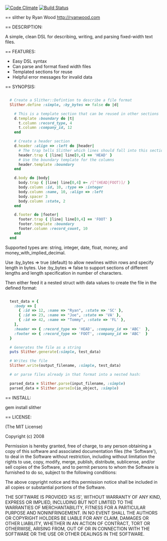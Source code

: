 [![Code Climate](https://codeclimate.com/github/glenbray/slither.png)](https://codeclimate.com/github/glenbray/slither)
[![Build Status](https://travis-ci.org/glenbray/slither.svg?branch=master)](https://travis-ci.org/glenbray/slither)

== slither
    by Ryan Wood
    http://ryanwood.com

== DESCRIPTION:

A simple, clean DSL for describing, writing, and parsing fixed-width text files.

== FEATURES:

* Easy DSL syntax
* Can parse and format fixed width files
* Templated sections for reuse
* Helpful error messages for invalid data

== SYNOPSIS:

```ruby

  # Create a Slither::Defintion to describe a file format
  Slither.define :simple, :by_bytes => false do |d|

    # This is a template section that can be reused in other sections
    d.template :boundary do |t|
      t.column :record_type, 4
      t.column :company_id, 12
    end

    # Create a header section
    d.header :align => :left do |header|
      # The trap tells Slither which lines should fall into this section
      header.trap { |line| line[0,4] == 'HEAD' }
      # Use the boundary template for the columns
      header.template :boundary
    end

    d.body do |body|
      body.trap { |line| line[0,4] =~ /[^(HEAD|FOOT)]/ }
      body.column :id, 10, :type => :integer
      body.column :name, 10, :align => :left
      body.spacer 3
      body.column :state, 2
    end

    d.footer do |footer|
      footer.trap { |line| line[0,4] == 'FOOT' }
      footer.template :boundary
      footer.column :record_count, 10
    end
  end
```

Supported types are: string, integer, date, float, money, and money_with_implied_decimal.

Use :by_bytes => true (default) to allow newlines within rows and specify length in bytes.
Use :by_bytes => false to support sections of different lengths and length specification
in number of characters.

Then either feed it a nested struct with data values to create the file in the defined format:

```ruby

  test_data = {
    :body => [
      { :id => 12, :name => "Ryan", :state => 'SC' },
      { :id => 23, :name => "Joe", :state => 'VA' },
      { :id => 42, :name => "Tommy", :state => 'FL' },
    ],
    :header => { :record_type => 'HEAD', :company_id => 'ABC'  },
    :footer => { :record_type => 'FOOT', :company_id => 'ABC'  }
  }

  # Generates the file as a string
  puts Slither.generate(:simple, test_data)

  # Writes the file
  Slither.write(output_filename, :simple, test_data)

  # or parse files already in that format into a nested hash:

  parsed_data = Slither.parse(input_filename, :simple)
  parsed_data = Slither.parseIo(io_object, :simple)

```

== INSTALL:

gem install slither

== LICENSE:

(The MIT License)

Copyright (c) 2008

Permission is hereby granted, free of charge, to any person obtaining
a copy of this software and associated documentation files (the
'Software'), to deal in the Software without restriction, including
without limitation the rights to use, copy, modify, merge, publish,
distribute, sublicense, and/or sell copies of the Software, and to
permit persons to whom the Software is furnished to do so, subject to
the following conditions:

The above copyright notice and this permission notice shall be
included in all copies or substantial portions of the Software.

THE SOFTWARE IS PROVIDED 'AS IS', WITHOUT WARRANTY OF ANY KIND,
EXPRESS OR IMPLIED, INCLUDING BUT NOT LIMITED TO THE WARRANTIES OF
MERCHANTABILITY, FITNESS FOR A PARTICULAR PURPOSE AND NONINFRINGEMENT.
IN NO EVENT SHALL THE AUTHORS OR COPYRIGHT HOLDERS BE LIABLE FOR ANY
CLAIM, DAMAGES OR OTHER LIABILITY, WHETHER IN AN ACTION OF CONTRACT,
TORT OR OTHERWISE, ARISING FROM, OUT OF OR IN CONNECTION WITH THE
SOFTWARE OR THE USE OR OTHER DEALINGS IN THE SOFTWARE.
